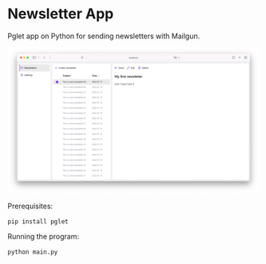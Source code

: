 # Newsletter App

Pglet app on Python for sending newsletters with Mailgun.

![screenshot](screenshot.png)

Prerequisites:

```
pip install pglet
```

Running the program:

```
python main.py
```

